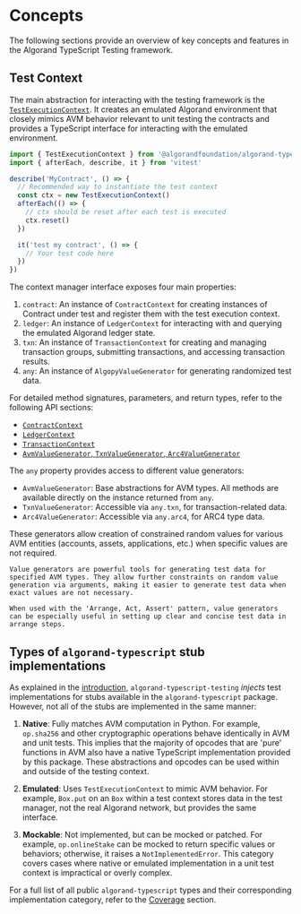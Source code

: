 # Concepts

The following sections provide an overview of key concepts and features in the Algorand TypeScript Testing framework.

## Test Context

The main abstraction for interacting with the testing framework is the [`TestExecutionContext`](../api.md#contexts). It creates an emulated Algorand environment that closely mimics AVM behavior relevant to unit testing the contracts and provides a TypeScript interface for interacting with the emulated environment.

```typescript
import { TestExecutionContext } from '@algorandfoundation/algorand-typescript-testing'
import { afterEach, describe, it } from 'vitest'

describe('MyContract', () => {
  // Recommended way to instantiate the test context
  const ctx = new TestExecutionContext()
  afterEach(() => {
    // ctx should be reset after each test is executed
    ctx.reset()
  })

  it('test my contract', () => {
    // Your test code here
  })
})
```

The context manager interface exposes four main properties:

1. `contract`: An instance of `ContractContext` for creating instances of Contract under test and register them with the test execution context.
1. `ledger`: An instance of `LedgerContext` for interacting with and querying the emulated Algorand ledger state.
1. `txn`: An instance of `TransactionContext` for creating and managing transaction groups, submitting transactions, and accessing transaction results.
1. `any`: An instance of `AlgopyValueGenerator` for generating randomized test data.

For detailed method signatures, parameters, and return types, refer to the following API sections:

- [`ContractContext`](../code/subcontexts/contract-context/classes/ContractContext.md)
- [`LedgerContext`](../code/subcontexts/ledger-context/classes/LedgerContext.md)
- [`TransactionContext`](../code/subcontexts/transaction-context/classes/TransactionContext.md)
- [`AvmValueGenerator`, `TxnValueGenerator`, `Arc4ValueGenerator`](../api.md)

The `any` property provides access to different value generators:

- `AvmValueGenerator`: Base abstractions for AVM types. All methods are available directly on the instance returned from `any`.
- `TxnValueGenerator`: Accessible via `any.txn`, for transaction-related data.
- `Arc4ValueGenerator`: Accessible via `any.arc4`, for ARC4 type data.

These generators allow creation of constrained random values for various AVM entities (accounts, assets, applications, etc.) when specific values are not required.

```{hint}
Value generators are powerful tools for generating test data for specified AVM types. They allow further constraints on random value generation via arguments, making it easier to generate test data when exact values are not necessary.

When used with the 'Arrange, Act, Assert' pattern, value generators can be especially useful in setting up clear and concise test data in arrange steps.

```

## Types of `algorand-typescript` stub implementations

As explained in the [introduction](index.md), `algorand-typescript-testing` _injects_ test implementations for stubs available in the `algorand-typescript` package. However, not all of the stubs are implemented in the same manner:

1. **Native**: Fully matches AVM computation in Python. For example, `op.sha256` and other cryptographic operations behave identically in AVM and unit tests. This implies that the majority of opcodes that are 'pure' functions in AVM also have a native TypeScript implementation provided by this package. These abstractions and opcodes can be used within and outside of the testing context.

2. **Emulated**: Uses `TestExecutionContext` to mimic AVM behavior. For example, `Box.put` on an `Box` within a test context stores data in the test manager, not the real Algorand network, but provides the same interface.

3. **Mockable**: Not implemented, but can be mocked or patched. For example, `op.onlineStake` can be mocked to return specific values or behaviors; otherwise, it raises a `NotImplementedError`. This category covers cases where native or emulated implementation in a unit test context is impractical or overly complex.

For a full list of all public `algorand-typescript` types and their corresponding implementation category, refer to the [Coverage](../coverage.md) section.
